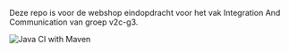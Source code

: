 Deze repo is voor de webshop eindopdracht voor het vak Integration And Communication van groep v2c-g3.

![Java CI with Maven](https://github.com/BasManerino/IAC_Webshop/workflows/Java%20CI%20with%20Maven/badge.svg?branch=master)
